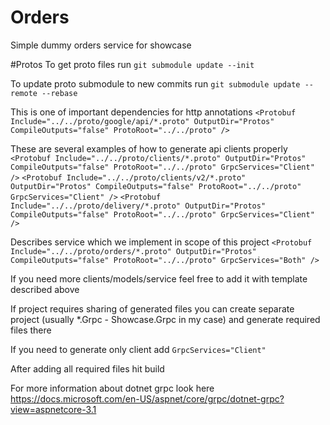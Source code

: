 # Orders
Simple dummy orders service for showcase

#Protos
To get proto files run `git submodule update --init`

To update proto submodule to new commits run `git submodule update --remote --rebase`

This is one of important dependencies for http annotations
`<Protobuf Include="../../proto/google/api/*.proto" OutputDir="Protos" CompileOutputs="false" ProtoRoot="../../proto" />`

These are several examples of how to generate api clients properly
`<Protobuf Include="../../proto/clients/*.proto" OutputDir="Protos" CompileOutputs="false" ProtoRoot="../../proto" GrpcServices="Client" />`
`<Protobuf Include="../../proto/clients/v2/*.proto" OutputDir="Protos" CompileOutputs="false" ProtoRoot="../../proto" GrpcServices="Client" />`
`<Protobuf Include="../../proto/delivery/*.proto" OutputDir="Protos" CompileOutputs="false" ProtoRoot="../../proto" GrpcServices="Client" />`

Describes service which we implement in scope of this project
`<Protobuf Include="../../proto/orders/*.proto" OutputDir="Protos" CompileOutputs="false" ProtoRoot="../../proto" GrpcServices="Both" />`

If you need more clients/models/service feel free to add it with template described above

If project requires sharing of generated files you can create separate project (usually *.Grpc - Showcase.Grpc in my case) and generate required files there

If you need to generate only client add `GrpcServices="Client"`

After adding all required files hit build

For more information about dotnet grpc look here
https://docs.microsoft.com/en-US/aspnet/core/grpc/dotnet-grpc?view=aspnetcore-3.1